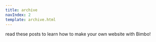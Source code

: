 ```yaml
---
title: archive
navIndex: 2
template: archive.html
---
```


read these posts to learn how to make your own website with Bimbo!
